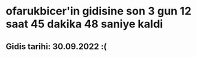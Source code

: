 # ofarukbicer'in gidisine son 3 gun 12 saat 45 dakika 48 saniye kaldi

## Gidis tarihi: 30.09.2022 :(